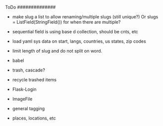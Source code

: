 ToDo
##############

- make slug a list to allow renaming/multiple slugs (still unique?) Or slugs = ListField(StringField()) for when there are multiple?

- sequential field is using base d collection, should be cnts, etc

- load yaml sys data on start, langs, countries, us states, zip codes

- limit length of slug and do not split on word.

- babel

- trash, cascade?
										
- recycle trashed items

- Flask-Login

- ImageFile

- general tagging

- places, locations, etc




